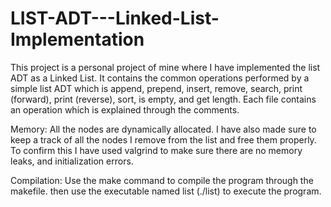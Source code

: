 # LIST-ADT---Linked-List-Implementation
This project is a personal project of mine where I have implemented the list ADT as a Linked List. It contains the common operations performed by a simple list ADT which is append, prepend, insert, remove, search, print (forward), print (reverse), sort, is empty, and get length. Each file contains an operation which is explained through the comments.

Memory:
All the nodes are dynamically allocated. I have also made sure to keep a track of all the nodes I remove from the list and free them properly. To confirm this I have used valgrind to make sure there are no memory leaks, and initialization errors.

Compilation:
Use the make command to compile the program through the makefile. then use the executable named list (./list) to execute the program.

